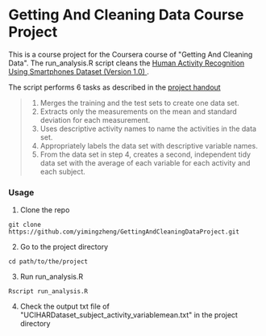 # Getting And Cleaning Data Course Project

This is a course project for the Coursera course of "Getting And Cleaning Data". The run_analysis.R script cleans the [Human Activity Recognition 
Using Smartphones Dataset (Version 1.0) ](https://d396qusza40orc.cloudfront.net/getdata%2Fprojectfiles%2FUCI%20HAR%20Dataset.zip).    

The script performs 6 tasks as described in the [project handout](https://class.coursera.org/getdata-034/human_grading/view/courses/975118/assessments/3/submissions)
>1.  Merges the training and the test sets to create one data set.  
>2.  Extracts only the measurements on the mean and standard deviation for each measurement.    
>3.  Uses descriptive activity names to name the activities in the data set.      
>4.  Appropriately labels the data set with descriptive variable names.
>5.  From the data set in step 4, creates a second, independent tidy data set with the average of each variable for each activity and each subject.  
 

### Usage

1. Clone the repo  
```
git clone https://github.com/yimingzheng/GettingAndCleaningDataProject.git
```   

2. Go to the project directory  
```
cd path/to/the/project  
```  

3. Run run_analysis.R  
```  
Rscript run_analysis.R  
```  
4. Check the output txt file of "UCIHARDataset_subject_activity_variablemean.txt" in the project directory  



  
